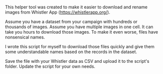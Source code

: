 This helper tool was created to make it easier to download and rename images from Whistler App (https://whistlerapp.org/). 

Assume you have a dataset from your campaign with hundreds or thousands of images. Assume you have multiple images in one cell.
It can take you hours to download those images. To make it even worse, files have nonsensical names. 

I wrote this script for myself to download those files quickly and give them some understandable names based on the records in the dataset.

Save the file with your Whistler data as CSV and upload it to the script's folder. Update the script for your own needs.


